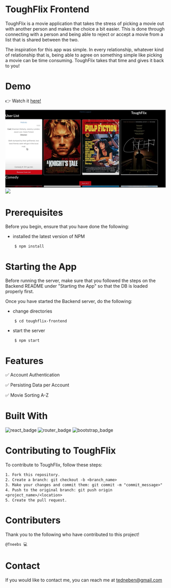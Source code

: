 # ToughFlix Frontend

ToughFlix is a movie application that takes the stress of picking a movie out with another person and makes the choice a bit easier. This is done through connecting with a person and being able to reject or accept a movie from a list that is shared between the two.

The inspiration for this app was simple. In every relationship, whatever kind of relationship that is, being able to agree on something simple like picking a movie can be time consuming. ToughFlix takes that time and gives it back to you!

# Demo

👉 Watch it <a href="https://www.youtube.com/watch?v=hMUHb7im-XE">here!</a>

<img src="toughflix-frontend/src/images/ToughFlix_Screenshot.png" width="638">

<img src="https://j.gifs.com/VA1VpX.gif" width="638">

# Prerequisites

Before you begin, ensure that you have done the following:

- installed the latest version of NPM
```
    $ npm install
```

# Starting the App

Before running the server, make sure that you followed the steps on the Backend README under "Starting the App" so that the DB is loaded properly first.

Once you have started the Backend server, do the following:

- change directories 
```
    $ cd toughflix-frontend
```

- start the server
```
    $ npm start
```

# Features

✅ Account Authentication

✅ Persisting Data per Account

✅ Movie Sorting A-Z

# Built With

<img src="https://img.shields.io/badge/React-20232A?style=for-the-badge&logo=react&logoColor=61DAFB" alt="react_badge">
<img src="https://img.shields.io/badge/React_Router-CA4245?style=for-the-badge&logo=react-router&logoColor=white" alt="router_badge">
<img src="https://img.shields.io/badge/Bootstrap-563D7C?style=for-the-badge&logo=bootstrap&logoColor=white" alt="bootstrap_badge">

# Contributing to ToughFlix

To contribute to ToughFlix, follow these steps:

    1. Fork this repository.
    2. Create a branch: git checkout -b <branch_name>
    3. Make your changes and commit them: git commit -m "commit_message>"
    4. Push to the original branch: git push origin <project_name>/<location>
    5. Create the pull request.

# Contributers

Thank you to the following who have contributed to this project!

    @Tneebs 💻

# Contact 

If you would like to contact me, you can reach me at tedneben@gmail.com

